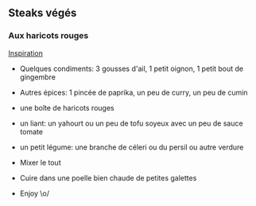 ## Steaks végés

### Aux haricots rouges

[Inspiration](http://www.piratageculinaire.com/2013/09/steak-aux-haricots-rouges.html)

* Quelques condiments: 3 gousses d'ail, 1 petit oignon, 1 petit bout de gingembre
* Autres épices: 1 pincée de paprika, un peu de curry, un peu de cumin
* une boîte de haricots rouges
* un liant: un yahourt ou un peu de tofu soyeux avec un peu de sauce tomate
* un petit légume: une branche de céleri ou du persil ou autre verdure

* Mixer le tout
* Cuire dans une poelle bien chaude de petites galettes
* Enjoy \o/
